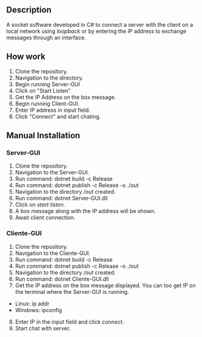 ## Description

A socket software developed in C# to connect a server with the client on a local network using *loopback* or by entering the IP address to exchange messages through an interface.

## How work

1. Clone the repository.
2. Navigation to the directory.
3. Begin running Server-GUI
4. Click on "Start Listen"
5. Get the IP Address on the box message.
6. Begin running Client-GUI.
7. Enter IP address in input field.
8. Click "Connect" and start chating.

## Manual Installation 

### Server-GUI

1. Clone the repository.
2. Navigation to the Server-GUI.
3. Run command: dotnet build -c Release
4. Run command: dotnet publish -c Release -o ./out
5. Navigation to the directory */out* created.
6. Run command: dotnet Server-GUI.dll
7. Click on *start listen*.
8. A box message along with the IP address will be shown.
9. Await client connection.

### Cliente-GUI

1. Clone the repository.
2. Navigation to the Cliente-GUI.
3. Run command: dotnet build -c Release
4. Run command: dotnet publish -c Release -o ./out
5. Navigation to the directory */out* created.
6. Run command: dotnet Cliente-GUI.dll
7. Get the IP address on the box message displayed. You can too get IP on the terminal where the Server-GUI is running.
  - Linux: ip addr
  - Windows: ipconfig
8. Enter IP in the input field and click *connect*.
9. Start chat with server.
